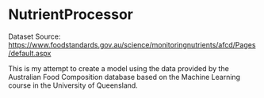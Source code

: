 # NutrientProcessor

Dataset Source: https://www.foodstandards.gov.au/science/monitoringnutrients/afcd/Pages/default.aspx

This is my attempt to create a model using the data provided by the Australian Food Composition database based on the Machine Learning course in the University of Queensland.
